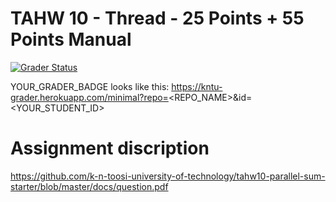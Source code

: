 # TAHW 10 - Thread - 25 Points + 55 Points Manual

[![Grader Status](YOUR_GRADER_BADGE)](YOUR_GRADER_BADGE)

YOUR_GRADER_BADGE looks like this: https://kntu-grader.herokuapp.com/minimal?repo=<REPO_NAME>&id=<YOUR_STUDENT_ID>


# Assignment discription

https://github.com/k-n-toosi-university-of-technology/tahw10-parallel-sum-starter/blob/master/docs/question.pdf
